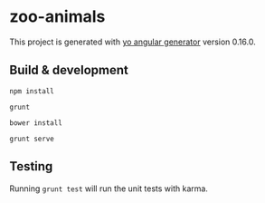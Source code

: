 # zoo-animals

This project is generated with [yo angular generator](https://github.com/yeoman/generator-angular)
version 0.16.0.

## Build & development
`npm install`

`grunt`

`bower install`

`grunt serve`

## Testing

Running `grunt test` will run the unit tests with karma.
